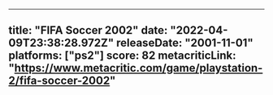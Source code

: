 
---
title: "FIFA Soccer 2002"
date: "2022-04-09T23:38:28.972Z"
releaseDate: "2001-11-01"
platforms: ["ps2"]
score: 82
metacriticLink: "https://www.metacritic.com/game/playstation-2/fifa-soccer-2002"
---
